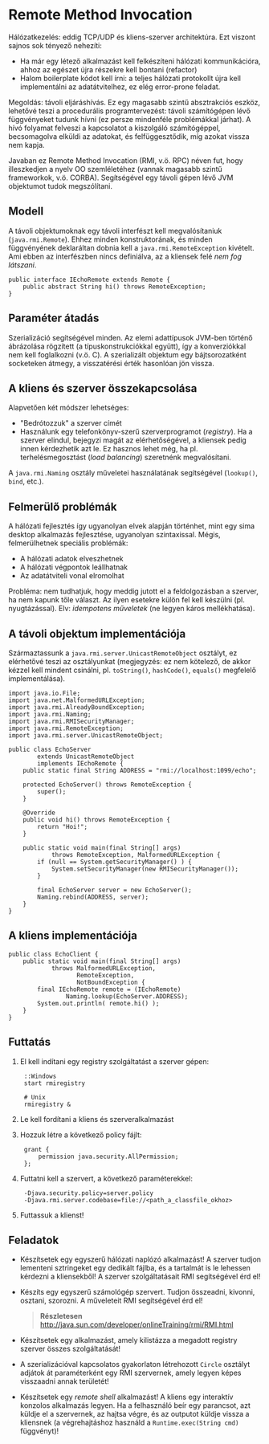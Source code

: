# Remote Method Invocation #
Hálózatkezelés: eddig TCP/UDP és kliens-szerver architektúra. Ezt viszont sajnos
sok tényező nehezíti:

* Ha már egy létező alkalmazást kell felkészíteni hálózati kommunikációra, ahhoz
  az egészet újra részekre kell bontani (refactor)
* Halom boilerplate kódot kell írni: a teljes hálózati protokollt újra kell
  implementálni az adatátvitelhez, ez elég error-prone feladat.

Megoldás: távoli eljáráshívás. Ez egy magasabb szintű absztrakciós eszköz,
lehetővé teszi a procedurális programtervezést: távoli számítógépen lévő
függvényeket tudunk hívni (ez persze mindenféle problémákkal járhat). A hívó
folyamat felveszi a kapcsolatot a kiszolgáló számítógéppel, becsomagolva elküldi
az adatokat, és felfüggesztődik, míg azokat vissza nem kapja.

Javaban ez Remote Method Invocation (RMI, v.ö. RPC) néven fut, hogy illeszkedjen
a nyelv OO szemléletéhez (vannak magasabb szintű frameworkok, v.ö. CORBA).
Segítségével egy távoli gépen lévő JVM objektumot tudok megszólítani.

## Modell ##
A távoli objektumoknak egy távoli interfészt kell megvalósítaniuk
(`java.rmi.Remote`). Ehhez minden konstruktorának, és minden függvényének
deklaráltan dobnia kell a `java.rmi.RemoteException` kivételt. Ami ebben az
interfészben nincs definiálva, az a kliensek felé *nem fog látszani*.

	public interface IEchoRemote extends Remote {
	    public abstract String hi() throws RemoteException;
	}

## Paraméter átadás ##
Szerializáció segítségével minden. Az elemi adattípusok JVM-ben történő
ábrázolása rögzített (a típuskonstrukciókkal együtt), így a konverziókkal nem
kell foglalkozni (v.ö. C). A szerializált objektum egy bájtsorozatként
socketeken átmegy, a visszatérési érték hasonlóan jön vissza.

## A kliens és szerver összekapcsolása ##
Alapvetően két módszer lehetséges:

* "Bedrótozzuk" a szerver címét
* Használunk egy telefonkönyv-szerű szerverprogramot (*registry*). Ha a szerver
  elindul, bejegyzi magát az elérhetőségével, a kliensek pedig innen kérdezhetik
  azt le. Ez hasznos lehet még, ha pl. terhelésmegosztást (*load balancing*)
  szeretnénk megvalósítani.

A `java.rmi.Naming` osztály műveletei használatának segítségével (`lookup()`,
`bind`, etc.).

## Felmerülő problémák ##
A hálózati fejlesztés így ugyanolyan elvek alapján történhet, mint egy sima
desktop alkalmazás fejlesztése, ugyanolyan szintaxissal. Mégis, felmerülhetnek
speciális problémák:

* A hálózati adatok elveszhetnek
* A hálózati végpontok leállhatnak
* Az adatátviteli vonal elromolhat

Probléma: nem tudhatjuk, hogy meddig jutott el a feldolgozásban a szerver, ha
nem kapunk tőle választ. Az ilyen esetekre külön fel kell készülni (pl.
nyugtázással). Elv: *idempotens műveletek* (ne legyen káros mellékhatása).

## A távoli objektum implementációja ##
Származtassunk a `java.rmi.server.UnicastRemoteObject` osztályt, ez elérhetővé
teszi az osztályunkat (megjegyzés: ez nem kötelező, de akkor kézzel kell mindent
csinálni, pl. `toString()`, `hashCode()`, `equals()` megfelelő implementálása). 

	import java.io.File;
	import java.net.MalformedURLException;
	import java.rmi.AlreadyBoundException;
	import java.rmi.Naming;
	import java.rmi.RMISecurityManager;
	import java.rmi.RemoteException;
	import java.rmi.server.UnicastRemoteObject;
	
	public class EchoServer
	        extends UnicastRemoteObject
	        implements IEchoRemote {
	    public static final String ADDRESS = "rmi://localhost:1099/echo";
	
	    protected EchoServer() throws RemoteException {
	        super();
	    }
	
	    @Override
	    public void hi() throws RemoteException {
	        return "Hoi!";
	    }
	    
	    public static void main(final String[] args)
	            throws RemoteException, MalformedURLException {
	        if (null == System.getSecurityManager() ) {
	            System.setSecurityManager(new RMISecurityManager());
	        }
	        
	        final EchoServer server = new EchoServer();
	        Naming.rebind(ADDRESS, server);
	    }
	}

## A kliens implementációja ##
	public class EchoClient {
	    public static void main(final String[] args)
	            throws MalformedURLException,
	                   RemoteException,
	                   NotBoundException {
	        final IEchoRemote remote = (IEchoRemote)
	                Naming.lookup(EchoServer.ADDRESS);
	        System.out.println( remote.hi() );
	    }
	}

## Futtatás ##
1. El kell indítani egy registry szolgáltatást a szerver gépen:
	
		::Windows
		start rmiregistry 
		
		# Unix
		rmiregistry &

2. Le kell fordítani a kliens és szerveralkalmazást
3. Hozzuk létre a következő policy fájlt:

		grant {
		    permission java.security.AllPermission;
		};

4. Futtatni kell a szervert, a következő paraméterekkel:

		-Djava.security.policy=server.policy
		-Djava.rmi.server.codebase=file://<path_a_classfile_okhoz>

5. Futtassuk a klienst!

## Feladatok ##
* Készítsetek egy egyszerű hálózati naplózó alkalmazást! A szerver tudjon
  lementeni sztringeket egy dedikált fájlba, és a tartalmát is le lehessen
  kérdezni a kliensekből! A szerver szolgáltatásait RMI segítségével érd el!

* Készíts egy egyszerű számológép szervert. Tudjon összeadni, kivonni, osztani,
  szorozni. A műveleteit RMI segítségével érd el!

	> **Részletesen** <http://java.sun.com/developer/onlineTraining/rmi/RMI.html>

* Készítsetek egy alkalmazást, amely kilistázza a megadott registry szerver
  összes szolgáltatását!

* A szerializációval kapcsolatos gyakorlaton létrehozott `Circle` osztályt
  adjátok át paraméterként egy RMI szervernek, amely legyen képes visszaadni
  annak területét!

* Készítsetek egy *remote shell* alkalmazást! A kliens egy interaktív konzolos
  alkalmazás legyen. Ha a felhasználó beír egy parancsot, azt küldje el a
  szervernek, az hajtsa végre, és az outputot küldje vissza a kliensnek (a
  végrehajtáshoz használd a `Runtime.exec(String cmd)` függvényt)!
